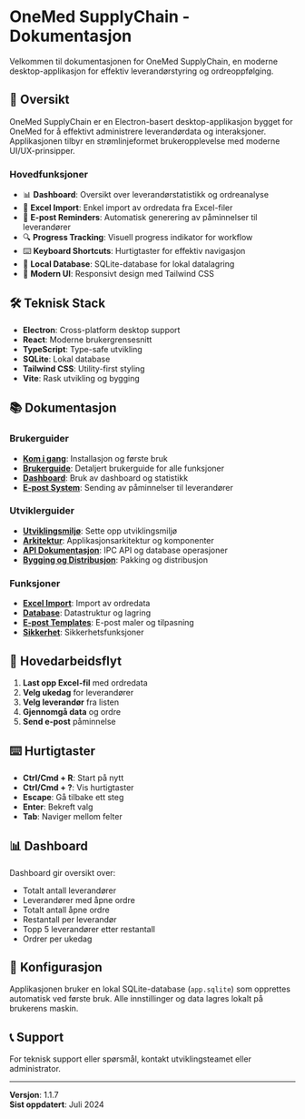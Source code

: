 # OneMed SupplyChain - Dokumentasjon

Velkommen til dokumentasjonen for OneMed SupplyChain, en moderne desktop-applikasjon for effektiv leverandørstyring og ordreoppfølging.

## 🚀 Oversikt

OneMed SupplyChain er en Electron-basert desktop-applikasjon bygget for OneMed for å effektivt administrere leverandørdata og interaksjoner. Applikasjonen tilbyr en strømlinjeformet brukeropplevelse med moderne UI/UX-prinsipper.

### Hovedfunksjoner

- 📊 **Dashboard**: Oversikt over leverandørstatistikk og ordreanalyse
- 📁 **Excel Import**: Enkel import av ordredata fra Excel-filer
- 📧 **E-post Reminders**: Automatisk generering av påminnelser til leverandører
- 🔍 **Progress Tracking**: Visuell progress indikator for workflow
- ⌨️ **Keyboard Shortcuts**: Hurtigtaster for effektiv navigasjon
- 💾 **Local Database**: SQLite-database for lokal datalagring
- 🎨 **Modern UI**: Responsivt design med Tailwind CSS

## 🛠️ Teknisk Stack

- **Electron**: Cross-platform desktop support
- **React**: Moderne brukergrensesnitt
- **TypeScript**: Type-safe utvikling
- **SQLite**: Lokal database
- **Tailwind CSS**: Utility-first styling
- **Vite**: Rask utvikling og bygging

## 📚 Dokumentasjon

### Brukerguider

- **[Kom i gang](getting-started.md)**: Installasjon og første bruk
- **[Brukerguide](user-guide.md)**: Detaljert brukerguide for alle funksjoner
- **[Dashboard](dashboard.md)**: Bruk av dashboard og statistikk
- **[E-post System](email-system.md)**: Sending av påminnelser til leverandører

### Utviklerguider

- **[Utviklingsmiljø](development/setup.md)**: Sette opp utviklingsmiljø
- **[Arkitektur](architecture.md)**: Applikasjonsarkitektur og komponenter
- **[API Dokumentasjon](api/README.md)**: IPC API og database operasjoner
- **[Bygging og Distribusjon](distribution/README.md)**: Pakking og distribusjon

### Funksjoner

- **[Excel Import](features/excel-import.md)**: Import av ordredata
- **[Database](features/database.md)**: Datastruktur og lagring
- **[E-post Templates](features/email-templates.md)**: E-post maler og tilpasning
- **[Sikkerhet](features/security.md)**: Sikkerhetsfunksjoner

## 🎯 Hovedarbeidsflyt

1. **Last opp Excel-fil** med ordredata
2. **Velg ukedag** for leverandører
3. **Velg leverandør** fra listen
4. **Gjennomgå data** og ordre
5. **Send e-post** påminnelse

## ⌨️ Hurtigtaster

- **Ctrl/Cmd + R**: Start på nytt
- **Ctrl/Cmd + ?**: Vis hurtigtaster
- **Escape**: Gå tilbake ett steg
- **Enter**: Bekreft valg
- **Tab**: Naviger mellom felter

## 📊 Dashboard

Dashboard gir oversikt over:

- Totalt antall leverandører
- Leverandører med åpne ordre
- Totalt antall åpne ordre
- Restantall per leverandør
- Topp 5 leverandører etter restantall
- Ordrer per ukedag

## 🔧 Konfigurasjon

Applikasjonen bruker en lokal SQLite-database (`app.sqlite`) som opprettes automatisk ved første bruk. Alle innstillinger og data lagres lokalt på brukerens maskin.

## 📞 Support

For teknisk support eller spørsmål, kontakt utviklingsteamet eller administrator.

---

**Versjon**: 1.1.7  
**Sist oppdatert**: Juli 2024
